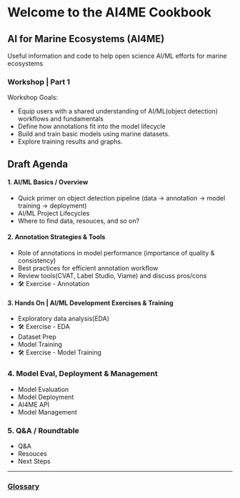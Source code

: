 # Welcome to the AI4ME Cookbook
## AI for Marine Ecosystems (AI4ME)
Useful information and code to help open science AI/ML efforts for marine ecosystems

###  Workshop | Part 1
Workshop Goals: 
- Equip users with a shared understanding of AI/ML(object detection) workflows and fundamentals
- Define how annotations fit into the model lifecycle
- Build and train basic models using marine datasets.
- Explore training results and graphs.

## Draft Agenda

#### 1. AI/ML Basics / Overview
- Quick primer on object detection pipeline (data → annotation → model training → deployment)
- AI/ML Project Lifecycles
- Where to find data, resouces, and so on?

#### 2. Annotation Strategies & Tools
- Role of annotations in model performance (importance of quality & consistency)
- Best practices for efficient annotation workflow
- Review tools(CVAT, Label Studio, Viame) and discuss pros/cons
- 🛠️ Exercise - Annotation

#### 3. Hands On | AI/ML Development Exercises & Training
- Exploratory data analysis(EDA)
- 🛠️ Exercise - EDA
- Dataset Prep
- Model Training
- 🛠️ Exercise - Model Training

### 4. Model Eval, Deployment & Management
- Model Evaluation
- Model Deployment
- AI4ME API
- Model Management

### 5. Q&A / Roundtable
- Q&A
- Resouces
- Next Steps
---

### [Glossary](https://www.ultralytics.com/glossary)
